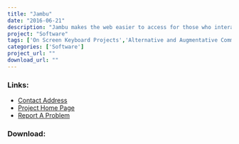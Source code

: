 ```yaml
---
title: "Jambu"
date: "2016-06-21"
description: "Jambu makes the web easier to access for those who interact with computers using switches and head mice or other types of Alternative Input device. It is designed for users with mobility  impairments who find keyboard and mice difficult or impossible to use."
project: "Software"
tags: ['On Screen Keyboard Projects','Alternative and Augmentative Communication','Accessing the Web','Alternative Access','General Tools' ]
categories: ['Software']
project_url: ""
download_url: ""
---
```



### Links:
- <a href="mailto:steve@fullmeasure.co.uk">Contact Address</a>
- <a href="http://www.oatsoft.org/trac/jambu">Project Home Page</a>
- <a href="http://www.oatsoft.org/trac/jambu/query">Report A Problem</a>

### Download:  